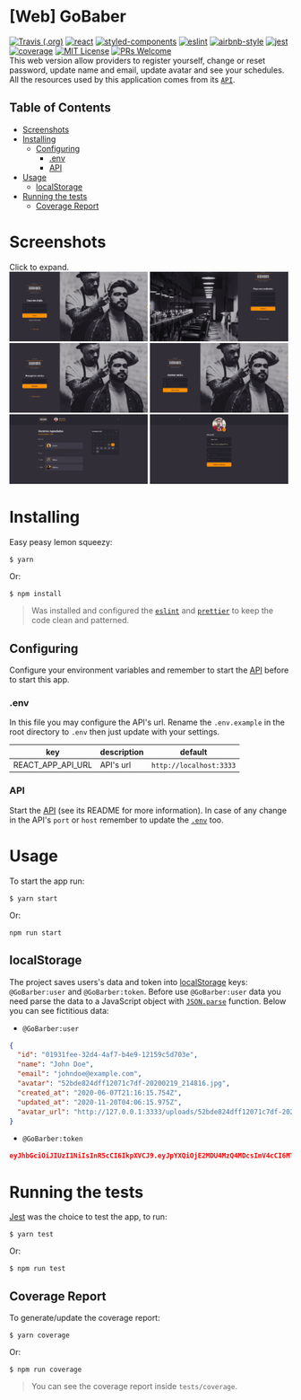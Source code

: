 # [Web] GoBaber
[![Travis (.org)](https://img.shields.io/travis/DiegoVictor/gobarber-web?logo=travis&style=flat-square)](https://travis-ci.org/DiegoVictor/gobarber-web)
[![react](https://img.shields.io/badge/reactjs-16.14.0-61dafb?style=flat-square&logo=react)](https://reactjs.org/)
[![styled-components](https://img.shields.io/badge/styled_components-5.2.1-db7b86?style=flat-square&logo=styled-components)](https://styled-components.com/)
[![eslint](https://img.shields.io/badge/eslint-6.8.0-4b32c3?style=flat-square&logo=eslint)](https://eslint.org/)
[![airbnb-style](https://flat.badgen.net/badge/style-guide/airbnb/ff5a5f?icon=airbnb)](https://github.com/airbnb/javascript)
[![jest](https://img.shields.io/badge/jest-24.9.0-brightgreen?style=flat-square&logo=jest)](https://jestjs.io/)
[![coverage](https://img.shields.io/codecov/c/gh/DiegoVictor/gobarber-web?logo=codecov&style=flat-square)](https://codecov.io/gh/DiegoVictor/gobarber-web)
[![MIT License](https://img.shields.io/badge/license-MIT-green?style=flat-square)](https://github.com/DiegoVictor/gobarber-web/blob/master/LICENSE)
[![PRs Welcome](https://img.shields.io/badge/PRs-welcome-brightgreen.svg?style=flat-square)](http://makeapullrequest.com)<br>
This web version allow providers to register yourself, change or reset password, update name and email, update avatar and see your schedules. All the resources used by this application comes from its [`API`](https://github.com/DiegoVictor/gobarber-api).

## Table of Contents
* [Screenshots](#screenshots)
* [Installing](#installing)
  * [Configuring](#configuring)
    * [.env](#env)
    * [API](#api)
* [Usage](#usage)
  * [localStorage](#localstorage)
* [Running the tests](#running-the-tests)
  * [Coverage Report](#coverage-report)

# Screenshots
Click to expand.<br>
<img src="https://raw.githubusercontent.com/DiegoVictor/gobarber-web/master/screenshots/login.png" width="49%"/>
<img src="https://raw.githubusercontent.com/DiegoVictor/gobarber-web/master/screenshots/signup.png" width="49%"/>
<img src="https://raw.githubusercontent.com/DiegoVictor/gobarber-web/master/screenshots/forgot.png" width="49%"/>
<img src="https://raw.githubusercontent.com/DiegoVictor/gobarber-web/master/screenshots/reset.png" width="49%"/>
<img src="https://raw.githubusercontent.com/DiegoVictor/gobarber-web/master/screenshots/dashboard.png" width="49%"/>
<img src="https://raw.githubusercontent.com/DiegoVictor/gobarber-web/master/screenshots/profile.png" width="49%"/>

# Installing
Easy peasy lemon squeezy:
```
$ yarn
```
Or:
```
$ npm install
```
> Was installed and configured the [`eslint`](https://eslint.org/) and [`prettier`](https://prettier.io/) to keep the code clean and patterned.

## Configuring
Configure your environment variables and remember to start the [API](https://github.com/DiegoVictor/gobarber-api) before to start this app.

### .env
In this file you may configure the API's url. Rename the `.env.example` in the root directory to `.env` then just update with your settings.

key|description|default
---|---|---
REACT_APP_API_URL|API's url|`http://localhost:3333`

### API
Start the [API](https://github.com/DiegoVictor/gobarber-api) (see its README for more information). In case of any change in the API's `port` or `host` remember to update the [`.env`](#env) too.

# Usage
To start the app run:
```
$ yarn start
```
Or:
```
npm run start
```

## localStorage
The project saves users's data and token into [localStorage](https://developer.mozilla.org/en-US/docs/Web/API/Window/localStorage) keys: `@GoBarber:user` and `@GoBarber:token`. Before use `@GoBarber:user` data you need parse the data to a JavaScript object with [`JSON.parse`](https://developer.mozilla.org/en-US/docs/Web/JavaScript/Reference/Global_Objects/JSON/parse) function. Below you can see fictitious data:

* `@GoBarber:user`
```json
{
  "id": "01931fee-32d4-4af7-b4e9-12159c5d703e",
  "name": "John Doe",
  "email": "johndoe@example.com",
  "avatar": "52bde824dff12071c7df-20200219_214816.jpg",
  "created_at": "2020-06-07T21:16:15.754Z",
  "updated_at": "2020-11-20T04:06:15.975Z",
  "avatar_url": "http://127.0.0.1:3333/uploads/52bde824dff12071c7df-20200219_214816.jpg"
}
```

* `@GoBarber:token`
```json
eyJhbGciOiJIUzI1NiIsInR5cCI6IkpXVCJ9.eyJpYXQiOjE2MDU4MzQ4MDcsImV4cCI6MTYwNTkyMTIwNywic3ViIjoiMDE5MzFmZWUtMzJkNC00YWY3LWI0ZTktMTIxNTljNWQ3MDNlIn0.uzMK3TufipdyIrKxqakOhJtNF3VH7zkHPAfjTUae2q8
```

# Running the tests
[Jest](https://jestjs.io) was the choice to test the app, to run:
```
$ yarn test
```
Or:
```
$ npm run test
```

## Coverage Report
To generate/update the coverage report:
```
$ yarn coverage
```
Or:
```
$ npm run coverage
```
> You can see the coverage report inside `tests/coverage`.
